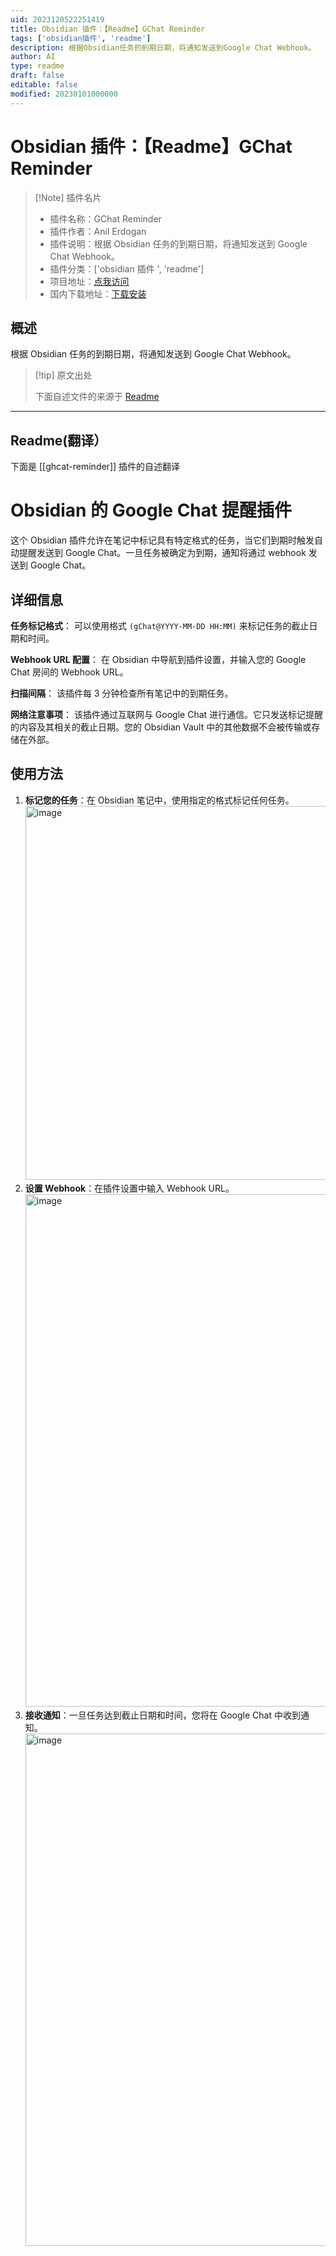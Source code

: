 ```yaml
---
uid: 2023120522251419
title: Obsidian 插件：【Readme】GChat Reminder
tags: ['obsidian插件', 'readme']
description: 根据Obsidian任务的到期日期，将通知发送到Google Chat Webhook。
author: AI
type: readme
draft: false
editable: false
modified: 20230101000000
---
```


# Obsidian 插件：【Readme】GChat Reminder

> [!Note] 插件名片
> - 插件名称：GChat Reminder
> - 插件作者：Anil Erdogan
> - 插件说明：根据 Obsidian 任务的到期日期，将通知发送到 Google Chat Webhook。
> - 插件分类：['obsidian 插件 ', 'readme']
> - 项目地址：[点我访问](https://github.com/anil-e/obsidian_gchat_plugin)
> - 国内下载地址：[下载安装](https://pkmer.cn/products/plugin/pluginMarket/?ghcat-reminder)

## 概述

根据 Obsidian 任务的到期日期，将通知发送到 Google Chat Webhook。

> [!tip] 原文出处
>
>下面自述文件的来源于 [Readme](https://ghproxy.net/https://raw.githubusercontent.com/anil-e/obsidian_gchat_plugin/main/README.md)

---

## Readme(翻译）

下面是 [[ghcat-reminder]] 插件的自述翻译

# Obsidian 的 Google Chat 提醒插件

这个 Obsidian 插件允许在笔记中标记具有特定格式的任务，当它们到期时触发自动提醒发送到 Google Chat。一旦任务被确定为到期，通知将通过 webhook 发送到 Google Chat。

## 详细信息

**任务标记格式**：
可以使用格式 `(gChat@YYYY-MM-DD HH:MM)` 来标记任务的截止日期和时间。

**Webhook URL 配置**：
在 Obsidian 中导航到插件设置，并输入您的 Google Chat 房间的 Webhook URL。

**扫描间隔**：
该插件每 3 分钟检查所有笔记中的到期任务。

**网络注意事项**：
该插件通过互联网与 Google Chat 进行通信。它只发送标记提醒的内容及其相关的截止日期。您的 Obsidian Vault 中的其他数据不会被传输或存储在外部。

## 使用方法

1. **标记您的任务**：在 Obsidian 笔记中，使用指定的格式标记任何任务。
   <img width="598" alt="image" src="https://github.com/anil-e/obsidian_gchat_plugin/assets/81299222/fe2d9235-60ca-4f83-a348-061c505147ac">
2. **设置 Webhook**：在插件设置中输入 Webhook URL。
   <img width="820" alt="image" src="https://github.com/anil-e/obsidian_gchat_plugin/assets/81299222/0f53e222-1adb-4320-be1d-a33ce5792f4e">
3. **接收通知**：一旦任务达到截止日期和时间，您将在 Google Chat 中收到通知。
   <img width="820" alt="image" src="https://github.com/anil-e/obsidian_gchat_plugin/assets/81299222/908f618a-eead-4511-883f-f3414b02d5fe">



